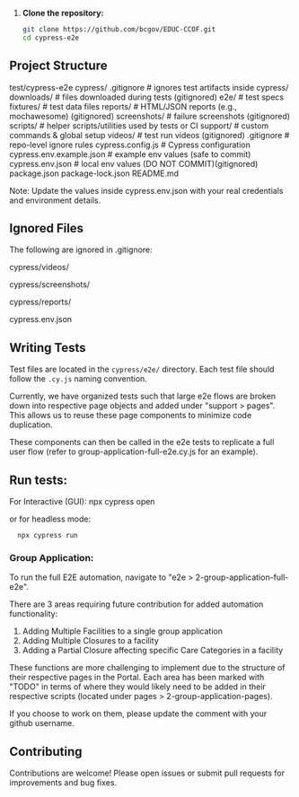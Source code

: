 1. **Clone the repository:**

   ```bash
   git clone https://github.com/bcgov/EDUC-CCOF.git
   cd cypress-e2e
   ```

## Project Structure

test/cypress-e2e
cypress/
.gitignore # ignores test artifacts inside cypress/
downloads/ # files downloaded during tests (gitignored)
e2e/ # test specs
fixtures/ # test data files
reports/ # HTML/JSON reports (e.g., mochawesome) (gitignored)
screenshots/ # failure screenshots (gitignored)
scripts/ # helper scripts/utilities used by tests or CI
support/ # custom commands & global setup
videos/ # test run videos (gitignored)
.gitignore # repo-level ignore rules
cypress.config.js # Cypress configuration
cypress.env.example.json # example env values (safe to commit)
cypress.env.json # local env values (DO NOT COMMIT)(gitignored)
package.json
package-lock.json
README.md

Note:
Update the values inside cypress.env.json with your real credentials and environment details.

## Ignored Files

The following are ignored in .gitignore:

cypress/videos/

cypress/screenshots/

cypress/reports/

cypress.env.json

## Writing Tests

Test files are located in the `cypress/e2e/` directory. Each test file should follow the `.cy.js` naming convention. 

Currently, we have organized tests such that large e2e flows are broken down into respective page objects and added under "support > pages". This allows us to reuse these page components to minimize code duplication. 

These components can then be called in the e2e tests to replicate a full user flow (refer to group-application-full-e2e.cy.js for an example).

## Run tests:

For Interactive (GUI):
npx cypress open

or for headless mode:

      npx cypress run

### Group Application:
To run the full E2E automation, navigate to "e2e > 2-group-application-full-e2e".

There are 3 areas requiring future contribution for added automation functionality:
1) Adding Multiple Facilities to a single group application
2) Adding Multiple Closures to a facility
3) Adding a Partial Closure affecting specific Care Categories in a facility

These functions are more challenging to implement due to the structure of their respective pages in the Portal. Each area has been marked with "TODO" in terms of where they would likely need to be added in their respective scripts (located under pages > 2-group-application-pages).

If you choose to work on them, please update the comment with your github username.


## Contributing

Contributions are welcome! Please open issues or submit pull requests for improvements and bug fixes.